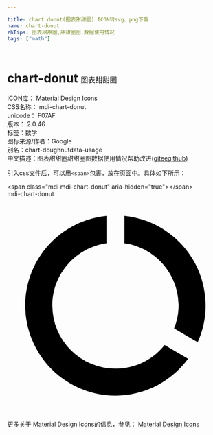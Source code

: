 ```yaml
---

title: chart donut(图表甜甜圈) ICON转svg、png下载
name: chart-donut
zhTips: 图表甜甜圈,甜甜圈图,数据使用情况
tags: ["math"]

---
```


# chart-donut  <small style="font-size: 60%;font-weight: 100">图表甜甜圈</small>


<div class="detail-page">
<p>
<span>
ICON库：
<span class="badge-secondary badge">Material Design Icons</span> 
</span>
<br/>
<span>
CSS名称：
<span class="badge-secondary badge">mdi-chart-donut</span> 
</span>
<br/>
<span>
unicode：
<span class="badge-secondary badge">F07AF</span> 
<copy-btn content='F07AF' btn-title=""></copy-btn>
<copy-btn :content='String.fromCodePoint(parseInt("F07AF", 16))' btn-title="复制U"></copy-btn>
</span>
<br/>
<span>
版本：
<span class="badge-secondary badge">2.0.46</span> 
</span><br/><span>标签：<span class="badge-light badge"><router-link to="/tags/math.html">数学</router-link></span></span>
<br/>
<span>图标来源/作者：<span class="badge-light badge">Google</span></span> 
<br/>
<span>别名：<span class="badge-light badge">chart-doughnut</span><span class="badge-light badge">data-usage</span></span><br/><span class="zh-detail">中文描述：<span class="badge-primary badge">图表甜甜圈</span><span class="badge-primary badge">甜甜圈图</span><span class="badge-primary badge">数据使用情况</span><span class="help-link"><span>帮助改进</span>(<a href="https://gitee.com/liuwave/icon-helper/edit/master/json/material/chart-donut.json" target="_blank" rel="noopener noreferrer">gitee</a><a href="https://github.com/liuwave/icon-helper/edit/master/json/material/chart-donut.json" target="_blank" rel="noopener noreferrer">github</a></span>)</span><br/>
</p>
</div>
<div class="alert alert-dark">
  <i class="mdi mdi-chart-donut mdi-48px"></i>
  <i class="mdi mdi-chart-donut mdi-36px"></i>
  <i class="mdi mdi-chart-donut mdi-24px"></i>
  <i class="mdi mdi-chart-donut mdi-18px"></i>
</div>
<div>
  <p>引入css文件后，可以用<code>&lt;span&gt;</code>包裹，放在页面中。具体如下所示：    
  </p>
  <div class="alert alert-primary" style="font-size: 14px">
    &lt;span class="mdi mdi-chart-donut" aria-hidden="true"&gt;&lt;/span&gt;
    <copy-btn content='<span class="mdi mdi-chart-donut" aria-hidden="true"></span>'></copy-btn>
  </div>
  <div class="alert alert-secondary">
    <i class="mdi mdi-chart-donut"
    style="font-size: 24px"
    aria-hidden="true"></i> mdi-chart-donut
    <copy-btn content="mdi-chart-donut" btn-title="复制图标名称"></copy-btn>
  </div>
</div>
<div id="svg" class="svg-wrap">
<svg xmlns="http://www.w3.org/2000/svg" viewBox="0 0 24 24"><path d="M13,2.05V5.08C16.39,5.57 19,8.47 19,12C19,12.9 18.82,13.75 18.5,14.54L21.12,16.07C21.68,14.83 22,13.45 22,12C22,6.82 18.05,2.55 13,2.05M12,19A7,7 0 0,1 5,12C5,8.47 7.61,5.57 11,5.08V2.05C5.94,2.55 2,6.81 2,12A10,10 0 0,0 12,22C15.3,22 18.23,20.39 20.05,17.91L17.45,16.38C16.17,18 14.21,19 12,19Z" /></svg>
</div>
<detail full-name='mdi-chart-donut'></detail>
    
<div><p>更多关于 Material Design Icons的信息，参见：<a target="_blank" href="https://iconhelper.cn/material.html"> Material Design Icons</a>
</p></div>
